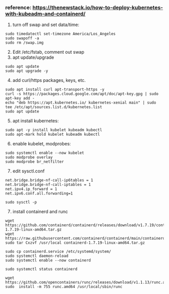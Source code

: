 ### reference: https://thenewstack.io/how-to-deploy-kubernetes-with-kubeadm-and-containerd/

1. turn off swap and set data/time:
```
sudo timedatectl set-timezone America/Los_Angeles
sudo swapoff -a
sudo rm /swap.img
```

2. Edit /etc/fstab, comment out swap
3. apt update/upgrade
```
sudo apt update 
sudo apt upgrade -y
```

4. add curl/https packages, keys, etc.
```
sudo apt install curl apt-transport-https -y
curl -s https://packages.cloud.google.com/apt/doc/apt-key.gpg | sudo apt-key add -
echo "deb https://apt.kubernetes.io/ kubernetes-xenial main" | sudo tee /etc/apt/sources.list.d/kubernetes.list
sudo apt update
```

5. apt install kubernetes:
``` 
sudo apt -y install kubelet kubeadm kubectl
sudo apt-mark hold kubelet kubeadm kubectl
```

6. enable kubelet, modprobes:
```
sudo systemctl enable --now kubelet
sudo modprobe overlay
sudo modprobe br_netfilter
```
7. edit sysctl.conf
```
net.bridge.bridge-nf-call-ip6tables = 1
net.bridge.bridge-nf-call-iptables = 1
net.ipv4.ip_forward = 1
net.ipv6.conf.all.forwarding=1
```
```
sudo sysctl -p
```

7. install containerd and runc
```
wget https://github.com/containerd/containerd/releases/download/v1.7.19/containerd-1.7.19-linux-amd64.tar.gz 
wget https://raw.githubusercontent.com/containerd/containerd/main/containerd.service
sudo tar Cxzvf /usr/local containerd-1.7.19-linux-amd64.tar.gz 

sudo cp containerd.service /etc/systemd/system/
sudo systemctl daemon-reload
sudo systemctl enable --now containerd

sudo systemctl status containerd

wget https://github.com/opencontainers/runc/releases/download/v1.1.13/runc.amd64
sudo  install -m 755 runc.amd64 /usr/local/sbin/runc
```
